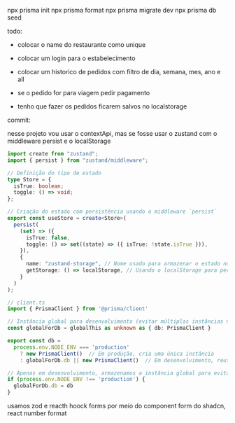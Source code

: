 npx prisma init
npx prisma format
npx prisma migrate dev
npx prisma db seed

todo: 

- colocar o name do restaurante como unique
- colocar um login para o estabelecimento
- colocar um historico de pedidos com filtro de dia, semana, mes, ano e all
- se o pedido for para viagem pedir pagamento

- tenho que fazer os pedidos ficarem salvos no localstorage

commit:

nesse projeto vou usar o contextApi, mas se fosse usar o zustand com o  middleware persist  e o localStorage

```ts
import create from "zustand";
import { persist } from "zustand/middleware";

// Definição do tipo de estado
type Store = {
  isTrue: boolean;
  toggle: () => void;
};

// Criação do estado com persistência usando o middleware `persist`
export const useStore = create<Store>(
  persist(
    (set) => ({
      isTrue: false,
      toggle: () => set((state) => ({ isTrue: !state.isTrue })),
    }),
    {
      name: "zustand-storage", // Nome usado para armazenar o estado no localStorage
      getStorage: () => localStorage, // Usando o localStorage para persistência
    }
  )
);

```

``` typescript
// client.ts
import { PrismaClient } from '@prisma/client'

// Instância global para desenvolvimento (evitar múltiplas instâncias no hot reloading)
const globalForDb = globalThis as unknown as { db: PrismaClient }

export const db =
  process.env.NODE_ENV === 'production'
    ? new PrismaClient()  // Em produção, cria uma única instância
    : globalForDb.db || new PrismaClient()  // Em desenvolvimento, reutiliza a instância global

// Apenas em desenvolvimento, armazenamos a instância global para evitar recriação
if (process.env.NODE_ENV !== 'production') {
  globalForDb.db = db
}
```


usamos zod e reacth hoock forms por meio do component form do shadcn, react number format